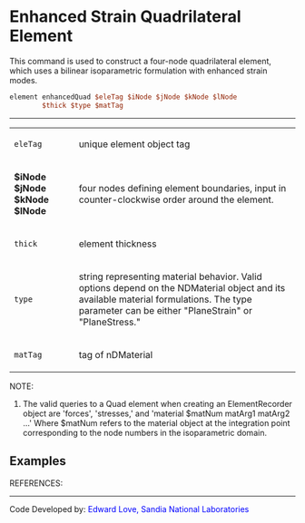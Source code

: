 # Enhanced Strain Quadrilateral Element

<p>This command is used to construct a four-node quadrilateral element,
which uses a bilinear isoparametric formulation with enhanced strain
modes.</p>

```tcl
element enhancedQuad $eleTag $iNode $jNode $kNode $lNode
        $thick $type $matTag
```
<hr />
<table>
<tbody>
<tr class="odd">
<td><code class="parameter-table-variable">eleTag</code></td>
<td><p>unique element object tag</p></td>
</tr>
<tr class="even">
<td><p><strong>$iNode $jNode $kNode $lNode</strong></p></td>
<td><p>four nodes defining element boundaries, input in
counter-clockwise order around the element.</p></td>
</tr>
<tr class="odd">
<td><code class="parameter-table-variable">thick</code></td>
<td><p>element thickness</p></td>
</tr>
<tr class="even">
<td><code class="parameter-table-variable">type</code></td>
<td><p>string representing material behavior. Valid options depend on
the NDMaterial object and its available material formulations. The type
parameter can be either "PlaneStrain" or "PlaneStress."</p></td>
</tr>
<tr class="odd">
<td><code class="parameter-table-variable">matTag</code></td>
<td><p>tag of nDMaterial</p></td>
</tr>
</tbody>
</table>
<p>NOTE:</p>
<ol>
<li>The valid queries to a Quad element when creating an ElementRecorder
object are 'forces', 'stresses,' and 'material $matNum matArg1 matArg2
...' Where $matNum refers to the material object at the integration
point corresponding to the node numbers in the isoparametric
domain.</li>
</ol>

## Examples

<p>REFERENCES:</p>
<hr />
<p>Code Developed by: <span style="color:blue"> Edward Love,
Sandia National Laboratories </span></p>
